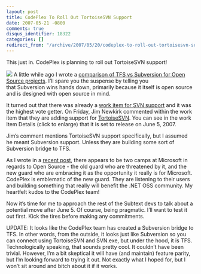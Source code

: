 ```yaml
---
layout: post
title: CodePlex To Roll Out TortoiseSVN Support
date: 2007-05-21 -0800
comments: true
disqus_identifier: 18322
categories: []
redirect_from: "/archive/2007/05/20/codeplex-to-roll-out-tortoisesvn-support.aspx/"
---
```


This just in. CodePlex is planning to roll out TortoiseSVN support!

[![](http://haacked.com/images/haacked_com/WindowsLiveWriter/CodePlexToRollOutTortoiseSVNSupport_CD86/codeplexworkitemdetails_thumb1.png)](http://haacked.com/images/haacked_com/WindowsLiveWriter/CodePlexToRollOutTortoiseSVNSupport_CD86/codeplexworkitemdetails3.png "Codeplex SVN Work Item Detail")
A little while ago I wrote a [comparison of TFS vs Subversion for Open
Source
projects](http://haacked.com/archive/2007/03/02/A_Comparison_of_TFS_vs_Subversion_for_Open_Source_Projects.aspx "TFS vs Subversion").
I’ll spare you the suspense by telling you that Subversion wins hands
down, primarily because it itself is open source and is designed with
open source in mind.

It turned out that there was already a [work item for SVN
support](http://www.codeplex.com/CodePlex/WorkItem/View.aspx?WorkItemId=7082 "Subversion Support")
and it was the highest vote getter. On Friday, Jim Newkirk commented
within the work item that they are adding support for
[TortoiseSVN](http://tortoisesvn.tigris.org/ "TortoiseSVN"). You can see
in the work Item Details (click to enlarge) that it is set to release on
June 5, 2007.

Jim’s comment mentions TortoiseSVN support specifically, but I assumed
he meant Subversion support. Unless they are building some sort of
Subversion bridge to TFS.

As I wrote in a [recent
post](http://haacked.com/archive/2007/05/13/is-fighting-open-source-with-patents-a-smart-move-by.aspx "Fighting Open Source With Patents"),
there appears to be two camps at Microsoft in regards to Open Source
- the old guard who are threatened by it, and the new guard who are
embracing it as the opportunity it really is for Microsoft. CodePlex is
emblematic of the new guard. They are listening to their users and
building something that really will benefit the .NET OSS community. My
heartfelt kudos to the CodePlex team!

Now it’s time for me to approach the rest of the Subtext devs to talk
about a potential move after June 5. Of course, being pragmatic. I’ll
want to test it out first. Kick the tires before making any commitments.

UPDATE: It looks like the CodePlex team has created a Subversion bridge
to TFS. In other words, from the outside, it looks just like Subversion
so you can connect using TortoiseSVN and SVN.exe, but under the hood, it
is TFS. Technologically speaking, that sounds pretty cool. It couldn’t
have been trivial. However, I’m a bit skeptical it will have (and
maintain) feature parity, but I’m looking forward to trying it out. Not
exactly what I hoped for, but I won’t sit around and bitch about it if
it works.

